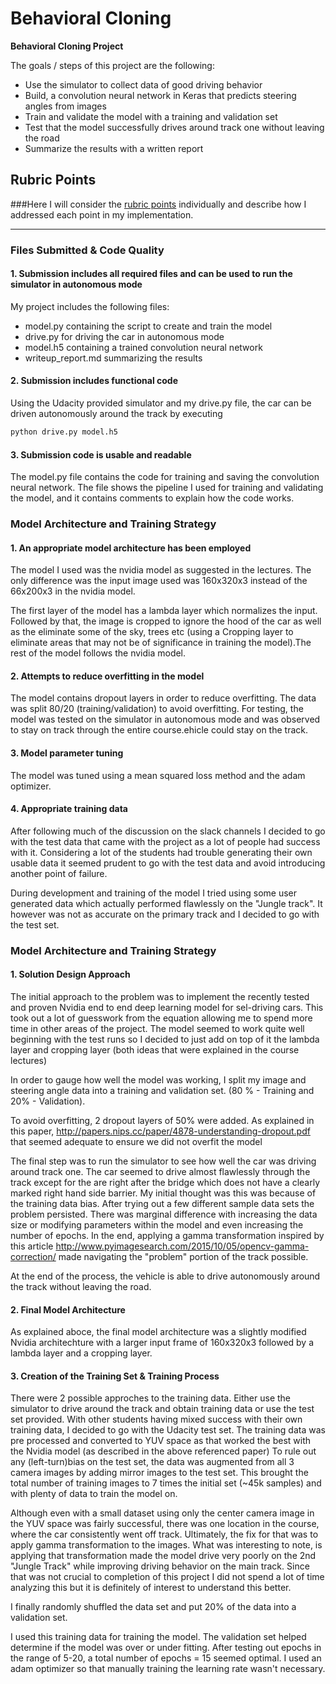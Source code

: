 # **Behavioral Cloning** 


**Behavioral Cloning Project**

The goals / steps of this project are the following:
* Use the simulator to collect data of good driving behavior
* Build, a convolution neural network in Keras that predicts steering angles from images
* Train and validate the model with a training and validation set
* Test that the model successfully drives around track one without leaving the road
* Summarize the results with a written report


[//]: # (Image References)

[image1]: ./Nvidia-architecture.png "Model Visualization"
[image2]: ./examples/placeholder.png "Grayscaling"
[image3]: ./examples/placeholder_small.png "Recovery Image"
[image4]: ./examples/placeholder_small.png "Recovery Image"
[image5]: ./examples/placeholder_small.png "Recovery Image"
[image6]: ./examples/placeholder_small.png "Normal Image"
[image7]: ./examples/placeholder_small.png "Flipped Image"

## Rubric Points
###Here I will consider the [rubric points](https://review.udacity.com/#!/rubrics/432/view) individually and describe how I addressed each point in my implementation.  

---
### Files Submitted & Code Quality

#### 1. Submission includes all required files and can be used to run the simulator in autonomous mode

My project includes the following files:
* model.py containing the script to create and train the model
* drive.py for driving the car in autonomous mode
* model.h5 containing a trained convolution neural network 
* writeup_report.md summarizing the results

#### 2. Submission includes functional code
Using the Udacity provided simulator and my drive.py file, the car can be driven autonomously around the track by executing 
```sh
python drive.py model.h5
```

#### 3. Submission code is usable and readable

The model.py file contains the code for training and saving the convolution neural network. The file shows the pipeline I used for training and validating the model, and it contains comments to explain how the code works.

### Model Architecture and Training Strategy

#### 1. An appropriate model architecture has been employed

The model I used was the nvidia model as suggested in the lectures. The only difference was the input image used was 160x320x3 instead of the 66x200x3 in the nvidia model.

The first layer of the model has a lambda layer which normalizes the input. Followed by that, the image is cropped to ignore the hood of the car as well as the eliminate some of the sky, trees etc (using a Cropping layer to eliminate areas that may not be of significance in training the model).The rest of the model follows the nvidia model.

#### 2. Attempts to reduce overfitting in the model

The model contains dropout layers in order to reduce overfitting. 
The data was split 80/20 (training/validation) to avoid overfitting. For testing, the model was tested on the simulator in autonomous mode and was observed to stay on track through the entire course.ehicle could stay on the track.

#### 3. Model parameter tuning

The model was tuned using a mean squared loss method and the adam optimizer.

#### 4. Appropriate training data

After following much of the discussion on the slack channels I decided to go with the test data that came with the project as a lot of people had success with it. Considering a lot of the students had trouble generating their own usable data it seemed prudent to go with the test data and avoid introducing another point of failure.

During development and training of the model I tried using some user generated data which actually performed flawlessly on the "Jungle track". It however was not as accurate on the primary track and I decided to go with the test set. 

### Model Architecture and Training Strategy

#### 1. Solution Design Approach

The initial approach to the problem was to implement the recently tested and proven Nvidia end to end deep learning model for sel-driving cars. This took out a lot of guesswork from the equation allowing me to spend more time in other areas of the project. The model seemed to work quite well beginning with the test runs so I decided to just add on top of it the lambda layer and cropping layer (both ideas that were explained in the course lectures)

In order to gauge how well the model was working, I split my image and steering angle data into a training and validation set. (80 % - Training and 20% - Validation). 

To avoid overfitting, 2 dropout layers of 50% were added.
As explained in this paper, http://papers.nips.cc/paper/4878-understanding-dropout.pdf that seemed adequate to ensure we did not overfit the model

The final step was to run the simulator to see how well the car was driving around track one. The car seemed to drive almost flawlessly through the track except for the are right after the bridge which does not have a clearly marked right hand side barrier. My initial thought was this was because of the training data bias. After trying out a few different sample data sets the problem persisted. There was marginal difference with increasing the data size or modifying parameters within the model and even increasing the number of epochs.
In the end, applying a gamma transformation inspired by this article
http://www.pyimagesearch.com/2015/10/05/opencv-gamma-correction/ made navigating the "problem" portion of the track possible.

At the end of the process, the vehicle is able to drive autonomously around the track without leaving the road.

#### 2. Final Model Architecture

As explained aboce, the final model architecture was a slightly modified Nvidia architechture with a larger input frame of 160x320x3 followed by a lambda layer and a cropping layer. 

#### 3. Creation of the Training Set & Training Process

There were 2 possible approches to the training data. Either use the simulator to drive around the track and obtain training data or use the test set provided. With other students having mixed success with their own training data, I decided to go with the Udacity test set.
The training data was pre processed and converted to YUV space as that worked the best with the Nvidia model (as described in the above referenced paper) To rule out any (left-turn)bias on the test set, the data was augmented from all 3 camera images by adding mirror images to the test set. This brought the total number of training images to 7 times the initial set (~45k samples) and with plenty of data to train the model on.

Although even with a small dataset using only the center camera image in the YUV space was fairly successful, there was one location in the course, where the car consistently went off track. Ultimately, the fix for that was to apply gamma transformation to the images. 
What was interesting to note, is applying that transformation made the model drive very poorly on the 2nd "Jungle Track" while improving driving behavior on the main track. Since that was not crucial to completion of this project I did not spend a lot of time analyzing this but it is definitely of interest to understand this better.

I finally randomly shuffled the data set and put 20% of the data into a validation set. 

I used this training data for training the model. The validation set helped determine if the model was over or under fitting. After testing out epochs in the range of 5-20, a total number of epochs = 15 seemed optimal. I used an adam optimizer so that manually training the learning rate wasn't necessary.
